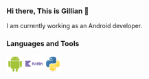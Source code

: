 ### Hi there, This is Gillian 👋

I am currently working as an Android developer.


### Languages and Tools

<div>
  <img src="https://github.com/devicons/devicon/blob/master/icons/android/android-plain.svg" title="Git" **alt="Git" width="40" height="40"/>
  <img src="https://github.com/devicons/devicon/blob/master/icons/kotlin/kotlin-plain-wordmark.svg" title="Git" **alt="Git" width="40" height="40"/>
  <img src="https://github.com/devicons/devicon/blob/master/icons/python/python-original.svg" title="Git" **alt="Git" width="40" height="40"/>
</div>

<!--
**kuog1030/kuog1030** is a ✨ _special_ ✨ repository because its `README.md` (this file) appears on your GitHub profile.

Here are some ideas to get you started:

- 🔭 I’m currently working on ...
- 🌱 I’m currently learning ...
- 👯 I’m looking to collaborate on ...
- 🤔 I’m looking for help with ...
- 💬 Ask me about ...
- 📫 How to reach me: ...
- 😄 Pronouns: ...
- ⚡ Fun fact: ...
-->
